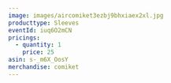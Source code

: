 ```yaml
---
image: images/aircomiket3ezbj9bhxiaex2xl.jpg
producttype: Sleeves
eventId: iuq6O2mCN
pricings:
  - quantity: 1
    price: 25
asin: s-_m6X_OosY
merchandise: comiket
---
```

